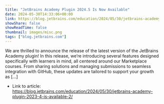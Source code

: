 ```yaml
---
title: "JetBrains Academy Plugin 2024.5 Is Now Available"
date: 2024-05-30T14:33:06+00:00
link: https://blog.jetbrains.com/education/2024/05/30/jetbrains-academy-plugin-2023-4-is-available-2/
showShare: false
showReadTime: false
thumbnail: images/misc.png
tags: ["blog.jetbrains.com"]
---
```

We are thrilled to announce the release of the latest version of the JetBrains Academy plugin! In this release, we’re introducing several features designed specifically with learners in mind, all centered around our Marketplace courses. From sharing solutions and managing submissions to seamless integration with GitHub, these updates are tailored to support your growth as […]

- Link to article: https://blog.jetbrains.com/education/2024/05/30/jetbrains-academy-plugin-2023-4-is-available-2/